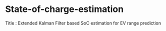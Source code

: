 # State-of-charge-estimation
Title : Extended Kalman Filter based SoC estimation for EV range prediction
